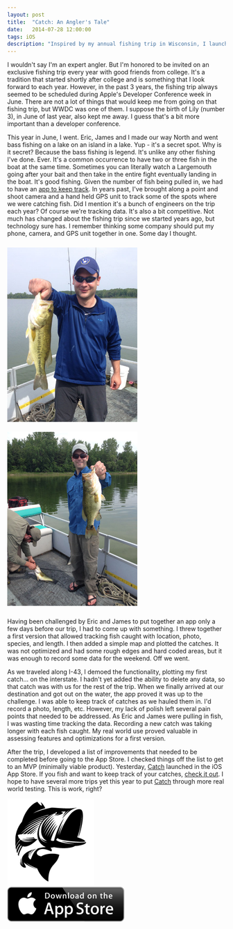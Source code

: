```yaml
---
layout: post
title:  "Catch: An Angler's Tale"
date:   2014-07-28 12:00:00
tags: iOS
description: "Inspired by my annual fishing trip in Wisconsin, I launched an app called Catch for iOS that enables anglers to keep track of the fish they catch."
---
```


I wouldn't say I'm an expert angler.  But I'm honored to be invited on an exclusive fishing trip every year with good friends from college.  It's a tradition that started shortly after college and is something that I look forward to each year.  However, in the past 3 years, the fishing trip always seemed to be scheduled during Apple's Developer Conference  week in June.  There are not a lot of things that would keep me from going on that fishing trip, but WWDC was one of them.  I suppose the birth of Lily (number 3), in June of last year, also kept me away.  I guess that's a bit more important than a developer conference.

This year in June, I went.  Eric, James and I made our way North and went bass fishing on a lake on an island in a lake.  Yup - it's a secret spot.  Why is it secret?  Because the bass fishing is legend.  It's unlike any other fishing I've done.  Ever.  It's a common occurrence to have two or three fish in the boat at the same time.  Sometimes you can literally watch a Largemouth going after your bait and then take in the entire fight eventually landing in the boat.  It's good fishing.  Given the number of fish being pulled in, we had to have an [app to keep track][catch-app-link].  In years past, I've brought along a point and shoot camera and a hand held GPS unit to track some of the spots where we were catching fish.  Did I mention it's a bunch of engineers on the trip each year?  Of course we're tracking data.  It's also a bit competitive.  Not much has changed about the fishing trip since we started years ago, but technology sure has.  I remember thinking some company should put my phone, camera, and GPS unit together in one.  Some day I thought.

<div class="row">
	<div class="col-md-6">
		<img src="/img/will-catch.jpg" class="img-responsive center-block" width="300" alt="Will with a Largemouth Bass" style="padding: 10px 0px 10px 0px">
	</div>
	<div class="col-md-6">
		<img src="/img/eric-james-catch.jpg" class="img-responsive center-block" width="300" alt="Will with a Largemouth Bass" style="padding: 10px 0px 10px 0px">
	</div>
</div>

Having been challenged by Eric and James to put together an app only a few days before our trip, I had to come up with something.  I threw together a first version that allowed tracking fish caught with location, photo, species, and length.  I then added a simple map and plotted the catches.  It was not optimized and had some rough edges and hard coded areas, but it was enough to record some data for the weekend.  Off we went.

As we traveled along I-43, I demoed the functionality, plotting my first catch... on the interstate.  I hadn't yet added the ability to delete any data, so that catch was with us for the rest of the trip.  When we finally arrived at our destination and got out on the water, the app proved it was up to the challenge.  I was able to keep track of catches as we hauled them in.  I'd record a photo, length, etc.  However, my lack of polish left several pain points that needed to be addressed.  As Eric and James were pulling in fish, I was wasting time tracking the data. Recording a new catch was taking longer with each fish caught. My real world use proved valuable in assessing features and optimizations for a first version.

After the trip, I developed a list of improvements that needed to be completed before going to the App Store.  I checked things off the list to get to an MVP (minimally viable product).  Yesterday, [Catch][catch-app-link] launched in the iOS App Store.  If you fish and want to keep track of your catches, [check it out][catch-app-link].  I hope to have several more trips yet this year to put [Catch][catch-app-link] through more real world testing.  This is work, right?

<div class="row">
	<div class="col-md-12">
		<a href="https://itunes.apple.com/us/app/catch/id899392064?mt=8"><img src="/img/catch-app-icon.png" class="center-block" alt="Catch App"></a>
		<br/>
		<a href="https://itunes.apple.com/us/app/catch/id899392064?mt=8"><img src="/img/Download_on_the_App_Store_Badge_US-UK_135x40.svg" alt="Download Catch on the App Store" class="center-block" /></a>
		<br/>
	</div>
</div>

[catch-app-link]: https://itunes.apple.com/us/app/catch/id899392064?mt=8